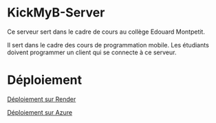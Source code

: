 # KickMyB-Server

Ce serveur sert dans le cadre de cours au collège Edouard Montpetit.

Il sert dans le cadre des cours de programmation mobile. Les étudiants doivent 
programmer un client qui se connecte à ce serveur.

# Déploiement

[Déploiement sur Render](deploiement-render.md)

[Déploiement sur Azure](deploiement-azure.md)